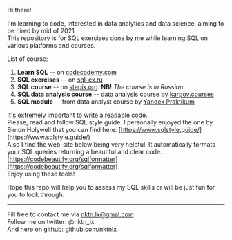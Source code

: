 Hi there!


I'm learning to code, interested in data analytics and data science, aiming to be hired by mid of 2021.  
This repository is for SQL exercises done by me while learning SQL on various platforms and courses.  

List of course:
1. **Learn SQL** -- on [codecademy.com](https://www.codecademy.com/learn/learn-sql)   
2. **SQL exercises** -- on [sql-ex.ru](https://www.sql-ex.ru/?Lang=1)    
3. **SQL course** -- on [stepik.org](https://stepik.org/course/63054/syllabus). **NB!** *The course is in Russian*.
4. **SQL data analysis course** -- data analysis course by [karpov.courses](https://karpov.courses/)
5. **SQL module** -- from data analyst course by [Yandex Praktikum](https://praktikum.yandex.ru/data-analyst/)


It's extremely important to write a readable code.  
Please, read and follow SQL style guide. I personally enjoyed the one by Simon Holywell that you can find here: [https://www.sqlstyle.guide/](https://www.sqlstyle.guide/)   
Also I find the web-site below being very helpful. It automatically formats your SQL queries returning a beautiful and clear code. [https://codebeautify.org/sqlformatter](https://codebeautify.org/sqlformatter)  
Enjoy using these tools!    


Hope this repo will help you to assess my SQL skills or will be just fun for you to look through.    



--------------------------------------------
Fill free to contact me via nktn.lx@gmal.com  
Follow me on twitter: @nktn_lx  
And here on github: github.com/nktnlx  